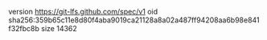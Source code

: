 version https://git-lfs.github.com/spec/v1
oid sha256:359b65c11e8d80f4aba9019ca21128a8a02a487ff94208aa6b98e841f32fbc8b
size 14362
